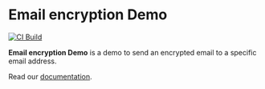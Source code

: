 # Email encryption Demo

[![CI Build](https://github.com/axonivy-market/email-encryption-demo/actions/workflows/ci.yml/badge.svg)](https://github.com/axonivy-market/email-encryption-demo/actions/workflows/ci.yml)

**Email encryption Demo**  is a demo to send an encrypted email to a specific email address.

Read our [documentation](email-encryption-demo/README.md).
